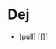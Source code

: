 # Dej

- [[pull]] [[]]


[//begin]: # "Autogenerated link references for markdown compatibility"
[pull]: pull "Pull"
[//end]: # "Autogenerated link references"
